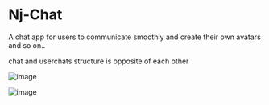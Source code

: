 # Nj-Chat
A chat app for users to communicate smoothly and create their own avatars and so on..

chat and userchats structure is opposite of each other

![image](https://github.com/NeerajSharma10/Nj-Chat/assets/62813226/64de0281-807a-46ab-b292-ff1842c0f6d6)

![image](https://github.com/NeerajSharma10/Nj-Chat/assets/62813226/b1eb927b-f3d2-443c-84f1-68ec3c09aba1)


